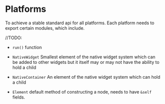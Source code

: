 # Platforms

To achieve a stable standard api for all platforms. Each platform needs to export
certain modules, which include.

//TODO:

- `run()` function

- `NativeWidget`
  Smallest element of the native widget system which can be added to other
  widgets but it itself may or may not have the ability to hold a child

- `NativeContainer`
  An element of the native widget system which can hold a child

- `Element`
  default method of constructing a node, needs to have `&self` fields.
